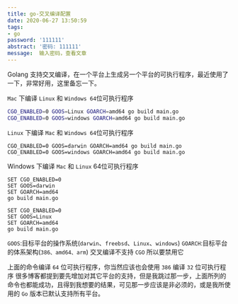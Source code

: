 ```yaml
---
title: go-交叉编译配置
date: 2020-06-27 13:50:59
tags:
- go
password: '111111'
abstract: '密码: 111111'
message:  输入密码，查看文章
---
```


Golang 支持交叉编译，在一个平台上生成另一个平台的可执行程序，最近使用了一下，非常好用，这里备忘一下。

`Mac` 下编译 `Linux` 和 `Windows 64`位可执行程序

```bash
CGO_ENABLED=0 GOOS=Linux GOARCH=amd64 go build main.go
CGO_ENABLED=0 GOOS=windows GOARCH=amd64 go build main.go
```

`Linux` 下编译 `Mac` 和 `Windows 64`位可执行程序

```
CGO_ENABLED=0 GOOS=darwin GOARCH=amd64 go build main.go
CGO_ENABLED=0 GOOS=windows GOARCH=amd64 go build main.go
```

Windows 下编译 `Mac` 和 `Linux` 64位可执行程序

```
SET CGO_ENABLED=0
SET GOOS=darwin
SET GOARCH=amd64
go build main.go

SET CGO_ENABLED=0
SET GOOS=Linux
SET GOARCH=amd64
go build main.go
```

`GOOS`:目标平台的操作系统(`darwin`、`freebsd`、`Linux`、`windows`)
`GOARCH`:目标平台的体系架构(`386、amd64、arm`)
交叉编译不支持 `CGO` 所以要禁用它

上面的命令编译 `64` 位可执行程序，你当然应该也会使用 `386` 编译 `32` 位可执行程序
很多博客都提到要先增加对其它平台的支持，但是我跳过那一步，上面所列的命令也都能成功，且得到我想要的结果，可见那一步应该是非必须的，或是我所使用的 `Go` 版本已默认支持所有平台。
